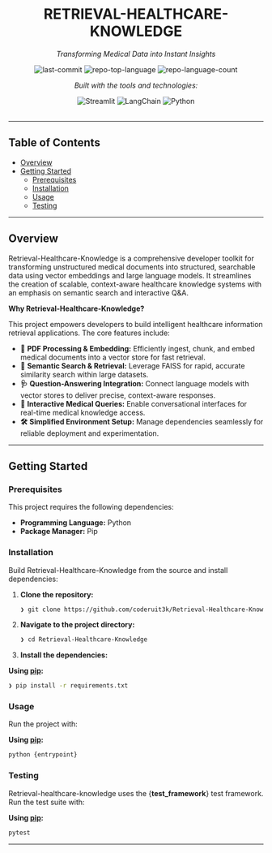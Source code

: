 <div id="top">

<!-- HEADER STYLE: CLASSIC -->
<div align="center">


# RETRIEVAL-HEALTHCARE-KNOWLEDGE

<em>Transforming Medical Data into Instant Insights</em>

<!-- BADGES -->
<img src="https://img.shields.io/github/last-commit/coderuit3k/Retrieval-Healthcare-Knowledge?style=flat&logo=git&logoColor=white&color=0080ff" alt="last-commit">
<img src="https://img.shields.io/github/languages/top/coderuit3k/Retrieval-Healthcare-Knowledge?style=flat&color=0080ff" alt="repo-top-language">
<img src="https://img.shields.io/github/languages/count/coderuit3k/Retrieval-Healthcare-Knowledge?style=flat&color=0080ff" alt="repo-language-count">

<em>Built with the tools and technologies:</em>

<img src="https://img.shields.io/badge/Streamlit-FF4B4B.svg?style=flat&logo=Streamlit&logoColor=white" alt="Streamlit">
<img src="https://img.shields.io/badge/LangChain-1C3C3C.svg?style=flat&logo=LangChain&logoColor=white" alt="LangChain">
<img src="https://img.shields.io/badge/Python-3776AB.svg?style=flat&logo=Python&logoColor=white" alt="Python">

</div>
<br>

---

## Table of Contents

- [Overview](#overview)
- [Getting Started](#getting-started)
    - [Prerequisites](#prerequisites)
    - [Installation](#installation)
    - [Usage](#usage)
    - [Testing](#testing)

---

## Overview

Retrieval-Healthcare-Knowledge is a comprehensive developer toolkit for transforming unstructured medical documents into structured, searchable data using vector embeddings and large language models. It streamlines the creation of scalable, context-aware healthcare knowledge systems with an emphasis on semantic search and interactive Q&A.

**Why Retrieval-Healthcare-Knowledge?**

This project empowers developers to build intelligent healthcare information retrieval applications. The core features include:

- **🧬** **PDF Processing & Embedding:** Efficiently ingest, chunk, and embed medical documents into a vector store for fast retrieval.
- **🧠** **Semantic Search & Retrieval:** Leverage FAISS for rapid, accurate similarity search within large datasets.
- **🩺** **Question-Answering Integration:** Connect language models with vector stores to deliver precise, context-aware responses.
- **💬** **Interactive Medical Queries:** Enable conversational interfaces for real-time medical knowledge access.
- **🛠️** **Simplified Environment Setup:** Manage dependencies seamlessly for reliable deployment and experimentation.

---

## Getting Started

### Prerequisites

This project requires the following dependencies:

- **Programming Language:** Python
- **Package Manager:** Pip

### Installation

Build Retrieval-Healthcare-Knowledge from the source and install dependencies:

1. **Clone the repository:**

    ```sh
    ❯ git clone https://github.com/coderuit3k/Retrieval-Healthcare-Knowledge
    ```

2. **Navigate to the project directory:**

    ```sh
    ❯ cd Retrieval-Healthcare-Knowledge
    ```

3. **Install the dependencies:**

**Using [pip](https://pypi.org/project/pip/):**

```sh
❯ pip install -r requirements.txt
```

### Usage

Run the project with:

**Using [pip](https://pypi.org/project/pip/):**

```sh
python {entrypoint}
```

### Testing

Retrieval-healthcare-knowledge uses the {__test_framework__} test framework. Run the test suite with:

**Using [pip](https://pypi.org/project/pip/):**

```sh
pytest
```

---

